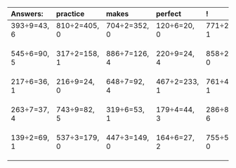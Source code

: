 | Answers: | practice | makes | perfect | ! |
| :--- | :--- | :--- | :--- | :--- |
| 393÷9=43, 6 | 810÷2=405, 0 | 704÷2=352, 0 | 120÷6=20, 0 | 771÷2=385, 1 | 
|   |   |   |   |   | 
|   |   |   |   |   | 
|   |   |   |   |   | 
| 545÷6=90, 5 | 317÷2=158, 1 | 886÷7=126, 4 | 220÷9=24, 4 | 858÷2=429, 0 | 
|   |   |   |   |   | 
|   |   |   |   |   | 
|   |   |   |   |   | 
| 217÷6=36, 1 | 216÷9=24, 0 | 648÷7=92, 4 | 467÷2=233, 1 | 761÷4=190, 1 | 
|   |   |   |   |   | 
|   |   |   |   |   | 
|   |   |   |   |   | 
| 263÷7=37, 4 | 743÷9=82, 5 | 319÷6=53, 1 | 179÷4=44, 3 | 286÷8=35, 6 | 
|   |   |   |   |   | 
|   |   |   |   |   | 
|   |   |   |   |   | 
| 139÷2=69, 1 | 537÷3=179, 0 | 447÷3=149, 0 | 164÷6=27, 2 | 755÷5=151, 0 | 
|   |   |   |   |   | 
|   |   |   |   |   | 
|   |   |   |   |   | 
